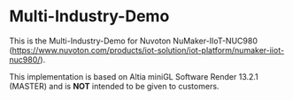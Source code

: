 # Multi-Industry-Demo

This is the Multi-Industry-Demo for Nuvoton NuMaker-IIoT-NUC980 (https://www.nuvoton.com/products/iot-solution/iot-platform/numaker-iiot-nuc980/).

This implementation is based on Altia miniGL Software Render 13.2.1 (MASTER) and is **NOT** intended to be given to customers.
